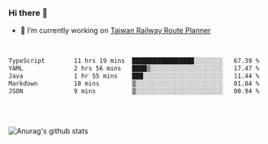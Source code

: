 ### Hi there 👋

- 🔭 I’m currently working on [Taiwan Railway Route Planner](https://github.com/Taiwan-Railway-Route-Planner)

<br/>

<!--START_SECTION:waka-->

```txt
TypeScript        11 hrs 19 mins  █████████████████░░░░░░░░   67.39 %
YAML              2 hrs 56 mins   ████▒░░░░░░░░░░░░░░░░░░░░   17.47 %
Java              1 hr 55 mins    ███░░░░░░░░░░░░░░░░░░░░░░   11.44 %
Markdown          18 mins         ▒░░░░░░░░░░░░░░░░░░░░░░░░   01.84 %
JSON              9 mins          ▒░░░░░░░░░░░░░░░░░░░░░░░░   00.94 %
```

<!--END_SECTION:waka-->

<br/>
<br/>

![Anurag's github stats](https://github-readme-stats.vercel.app/api?username=DepickereSven&show_icons=true&theme=tokyonight)



<!--
**DepickereSven/DepickereSven** is a ✨ _special_ ✨ repository because its `README.md` (this file) appears on your GitHub profile.

Here are some ideas to get you started:

- 🔭 I’m currently working on ...
- 🌱 I’m currently learning ...
- 👯 I’m looking to collaborate on ...
- 🤔 I’m looking for help with ...
- 💬 Ask me about ...
- 📫 How to reach me: ...
- 😄 Pronouns: ...
- ⚡ Fun fact: ...
-->
